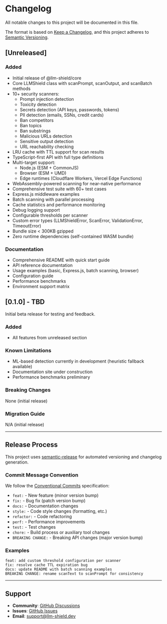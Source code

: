 # Changelog

All notable changes to this project will be documented in this file.

The format is based on [Keep a Changelog](https://keepachangelog.com/en/1.0.0/),
and this project adheres to [Semantic Versioning](https://semver.org/spec/v2.0.0.html).

## [Unreleased]

### Added
- Initial release of @llm-shield/core
- Core LLMShield class with scanPrompt, scanOutput, and scanBatch methods
- 10+ security scanners:
  - Prompt injection detection
  - Toxicity detection
  - Secrets detection (API keys, passwords, tokens)
  - PII detection (emails, SSNs, credit cards)
  - Ban competitors
  - Ban topics
  - Ban substrings
  - Malicious URLs detection
  - Sensitive output detection
  - URL reachability checking
- LRU cache with TTL support for scan results
- TypeScript-first API with full type definitions
- Multi-target support:
  - Node.js (ESM + CommonJS)
  - Browser (ESM + UMD)
  - Edge runtimes (Cloudflare Workers, Vercel Edge Functions)
- WebAssembly-powered scanning for near-native performance
- Comprehensive test suite with 60+ test cases
- Express.js middleware examples
- Batch scanning with parallel processing
- Cache statistics and performance monitoring
- Debug logging support
- Configurable thresholds per scanner
- Custom error types (LLMShieldError, ScanError, ValidationError, TimeoutError)
- Bundle size < 300KB gzipped
- Zero runtime dependencies (self-contained WASM bundle)

### Documentation
- Comprehensive README with quick start guide
- API reference documentation
- Usage examples (basic, Express.js, batch scanning, browser)
- Configuration guide
- Performance benchmarks
- Environment support matrix

## [0.1.0] - TBD

Initial beta release for testing and feedback.

### Added
- All features from unreleased section

### Known Limitations
- ML-based detection currently in development (heuristic fallback available)
- Documentation site under construction
- Performance benchmarks preliminary

### Breaking Changes
None (initial release)

### Migration Guide
N/A (initial release)

---

## Release Process

This project uses [semantic-release](https://github.com/semantic-release/semantic-release) for automated versioning and changelog generation.

### Commit Message Convention

We follow the [Conventional Commits](https://www.conventionalcommits.org/) specification:

- `feat:` - New feature (minor version bump)
- `fix:` - Bug fix (patch version bump)
- `docs:` - Documentation changes
- `style:` - Code style changes (formatting, etc.)
- `refactor:` - Code refactoring
- `perf:` - Performance improvements
- `test:` - Test changes
- `chore:` - Build process or auxiliary tool changes
- `BREAKING CHANGE:` - Breaking API changes (major version bump)

### Examples

```
feat: add custom threshold configuration per scanner
fix: resolve cache TTL expiration bug
docs: update README with batch scanning examples
BREAKING CHANGE: rename scanText to scanPrompt for consistency
```

---

## Support

- **Community**: [GitHub Discussions](https://github.com/llm-shield/llm-shield-rs/discussions)
- **Issues**: [GitHub Issues](https://github.com/llm-shield/llm-shield-rs/issues)
- **Email**: support@llm-shield.dev
